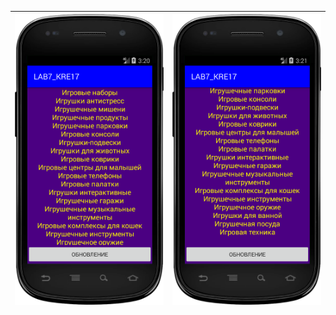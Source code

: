 ![](_MY_PICTURES/Screenshot_20221206_152057.png)|![](_MY_PICTURES/Screenshot_20221206_152111.png)
-|-
